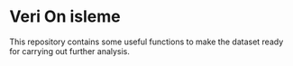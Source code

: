 # Veri On isleme
This repository contains some useful functions to make the dataset ready for carrying out further analysis. 
